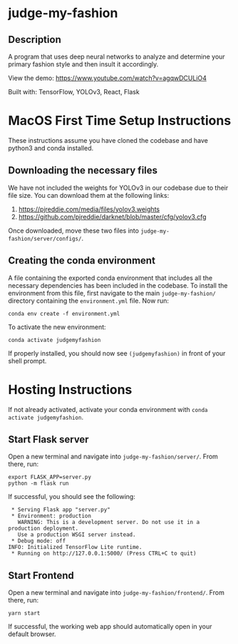# judge-my-fashion

## Description
A program that uses deep neural networks to analyze and determine your primary fashion style and then insult it accordingly.

View the demo: https://www.youtube.com/watch?v=agqwDCULiO4

Built with: TensorFlow, YOLOv3, React, Flask



# MacOS First Time Setup Instructions
These instructions assume you have cloned the codebase and have python3 and conda installed.

## Downloading the necessary files
We have not included the weights for YOLOv3 in our codebase due to their file size. You can download them at the following links:

  1. https://pjreddie.com/media/files/yolov3.weights
  2. https://github.com/pjreddie/darknet/blob/master/cfg/yolov3.cfg

Once downloaded, move these two files into `judge-my-fashion/server/configs/`.

## Creating the conda environment
A file containing the exported conda environment that includes all the necessary dependencies has been included in the codebase. To install the environment from this file, first navigate to the main `judge-my-fashion/` directory containing the `environment.yml` file. Now run:

    conda env create -f environment.yml

To activate the new environment:

    conda activate judgemyfashion
    
If properly installed, you should now see `(judgemyfashion)` in front of your shell prompt.



# Hosting Instructions
If not already activated, activate your conda environment with `conda activate judgemyfashion`.

## Start Flask server
Open a new terminal and navigate into `judge-my-fashion/server/`. From there, run:

    export FLASK_APP=server.py
    python -m flask run

If successful, you should see the following:

     * Serving Flask app "server.py"
     * Environment: production
       WARNING: This is a development server. Do not use it in a production deployment.
       Use a production WSGI server instead.
     * Debug mode: off
    INFO: Initialized TensorFlow Lite runtime.
     * Running on http://127.0.0.1:5000/ (Press CTRL+C to quit)

## Start Frontend
Open a new terminal and navigate into `judge-my-fashion/frontend/`. From there, run:

    yarn start
    
If successful, the working web app should automatically open in your default browser.


